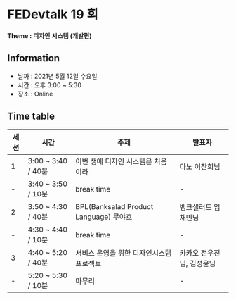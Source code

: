 # FEDevtalk 19 회
#### Theme : 디자인 시스템 (개발편)
## Information
- 날짜 : 2021년 5월 12일 수요일
- 시간 : 오후 3:00 ~ 5:30
- 장소 : Online
## Time table
| 세션 | 시간               | 주제       | 발표자          |
| ---- | ------------------ | ---------- | --------------- |
| 1    | 3:00 ~ 3:40 / 40분 | 이번 생에 디자인 시스템은 처음이라 | 다노 이찬희님 |
| -    | 3:40 ~ 3:50 / 10분 | break time | - |
| 2    | 3:50 ~ 4:30 / 40분 | BPL(Banksalad Product Language) 무야호 | 뱅크샐러드 임채민님 |
| -    | 4:30 ~ 4:40 / 10분 | break time | - |
| 3    | 4:40 ~ 5:20 / 40분 | 서비스 운영을 위한 디자인시스템 프로젝트 | 카카오 전우진님, 김정윤님 |
| -    | 5:20 ~ 5:30 / 10분 | 마무리 | - |
